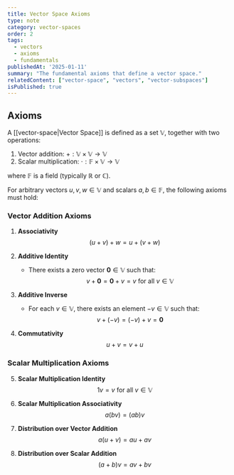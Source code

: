 ```yaml
---
title: Vector Space Axioms
type: note
category: vector-spaces
order: 2
tags:
  - vectors
  - axioms
  - fundamentals
publishedAt: '2025-01-11'
summary: "The fundamental axioms that define a vector space."
relatedContent: ["vector-space", "vectors", "vector-subspaces"]
isPublished: true
---
```


## Axioms
A [[vector-space|Vector Space]] is defined as a set $\mathbb{V}$, together with two operations:
1. Vector addition: $+: \mathbb{V} \times \mathbb{V} \to \mathbb{V}$
2. Scalar multiplication: $\cdot: \mathbb{F} \times \mathbb{V} \to \mathbb{V}$

where $\mathbb{F}$ is a field (typically $\mathbb{R}$ or $\mathbb{C}$).

For arbitrary vectors $u,v,w \in \mathbb{V}$ and scalars $a,b \in \mathbb{F}$, the following axioms must hold:

### Vector Addition Axioms

1) **Associativity**
   $$(u + v) + w = u + (v + w)$$

2) **Additive Identity**
   - There exists a zero vector $\mathbf{0} \in \mathbb{V}$ such that:
   $$v + \mathbf{0} = \mathbf{0} + v = v \text{ for all } v \in \mathbb{V}$$

3) **Additive Inverse**
   - For each $v \in \mathbb{V}$, there exists an element $-v \in \mathbb{V}$ such that:
   $$v + (-v) = (-v) + v = \mathbf{0}$$

4) **Commutativity**
   $$u + v = v + u$$

### Scalar Multiplication Axioms

5) **Scalar Multiplication Identity**
   $$1v = v \text{ for all } v \in \mathbb{V}$$

6) **Scalar Multiplication Associativity**
   $$a(bv) = (ab)v$$

7) **Distribution over Vector Addition**
   $$a(u + v) = au + av$$

8) **Distribution over Scalar Addition**
   $$(a + b)v = av + bv$$
